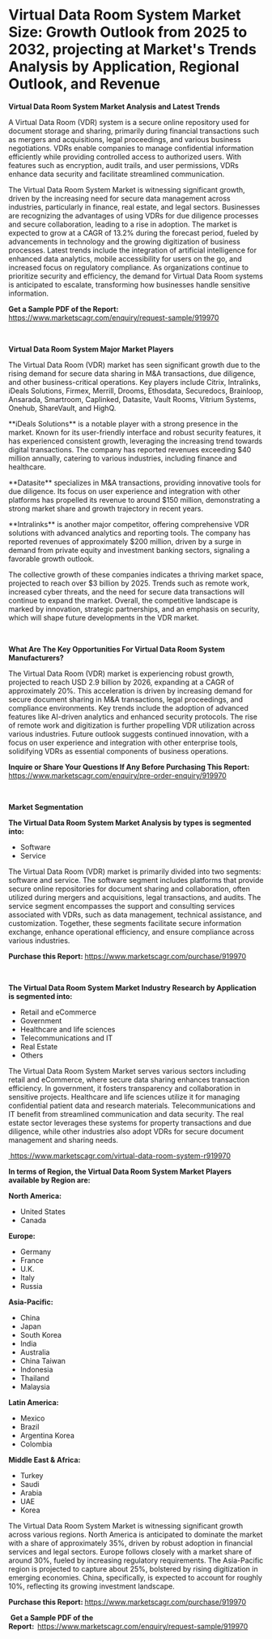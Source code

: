 <p><h1>Virtual Data Room System Market Size: Growth Outlook from 2025 to 2032, projecting at Market's Trends Analysis by Application, Regional Outlook, and Revenue</h1></p><p><strong>Virtual Data Room System Market Analysis and Latest Trends</strong></p>
<p><p>A Virtual Data Room (VDR) system is a secure online repository used for document storage and sharing, primarily during financial transactions such as mergers and acquisitions, legal proceedings, and various business negotiations. VDRs enable companies to manage confidential information efficiently while providing controlled access to authorized users. With features such as encryption, audit trails, and user permissions, VDRs enhance data security and facilitate streamlined communication.</p><p>The Virtual Data Room System Market is witnessing significant growth, driven by the increasing need for secure data management across industries, particularly in finance, real estate, and legal sectors. Businesses are recognizing the advantages of using VDRs for due diligence processes and secure collaboration, leading to a rise in adoption. The market is expected to grow at a CAGR of 13.2% during the forecast period, fueled by advancements in technology and the growing digitization of business processes. Latest trends include the integration of artificial intelligence for enhanced data analytics, mobile accessibility for users on the go, and increased focus on regulatory compliance. As organizations continue to prioritize security and efficiency, the demand for Virtual Data Room systems is anticipated to escalate, transforming how businesses handle sensitive information.</p></p>
<p><strong>Get a Sample PDF of the Report:&nbsp;</strong> <a href="https://www.marketscagr.com/enquiry/request-sample/919970?utm_campaign=2667&utm_medium=2&utm_source=Github&utm_content=ia&utm_term=18042025&utm_id=virtual-data-room-system">https://www.marketscagr.com/enquiry/request-sample/919970</a></p>
<p>&nbsp;</p>
<p><strong>Virtual Data Room System Major Market Players</strong></p>
<p><p>The Virtual Data Room (VDR) market has seen significant growth due to the rising demand for secure data sharing in M&A transactions, due diligence, and other business-critical operations. Key players include Citrix, Intralinks, iDeals Solutions, Firmex, Merrill, Drooms, Ethosdata, Securedocs, Brainloop, Ansarada, Smartroom, Caplinked, Datasite, Vault Rooms, Vitrium Systems, Onehub, ShareVault, and HighQ.</p><p>**iDeals Solutions** is a notable player with a strong presence in the market. Known for its user-friendly interface and robust security features, it has experienced consistent growth, leveraging the increasing trend towards digital transactions. The company has reported revenues exceeding $40 million annually, catering to various industries, including finance and healthcare.</p><p>**Datasite** specializes in M&A transactions, providing innovative tools for due diligence. Its focus on user experience and integration with other platforms has propelled its revenue to around $150 million, demonstrating a strong market share and growth trajectory in recent years.</p><p>**Intralinks** is another major competitor, offering comprehensive VDR solutions with advanced analytics and reporting tools. The company has reported revenues of approximately $200 million, driven by a surge in demand from private equity and investment banking sectors, signaling a favorable growth outlook.</p><p>The collective growth of these companies indicates a thriving market space, projected to reach over $3 billion by 2025. Trends such as remote work, increased cyber threats, and the need for secure data transactions will continue to expand the market. Overall, the competitive landscape is marked by innovation, strategic partnerships, and an emphasis on security, which will shape future developments in the VDR market.</p></p>
<p>&nbsp;</p>
<p><strong>What Are The Key Opportunities For Virtual Data Room System Manufacturers?</strong></p>
<p><p>The Virtual Data Room (VDR) market is experiencing robust growth, projected to reach USD 2.9 billion by 2026, expanding at a CAGR of approximately 20%. This acceleration is driven by increasing demand for secure document sharing in M&A transactions, legal proceedings, and compliance environments. Key trends include the adoption of advanced features like AI-driven analytics and enhanced security protocols. The rise of remote work and digitization is further propelling VDR utilization across various industries. Future outlook suggests continued innovation, with a focus on user experience and integration with other enterprise tools, solidifying VDRs as essential components of business operations.</p></p>
<p><strong>Inquire or Share Your Questions If Any Before Purchasing This Report:</strong> <a href="https://www.marketscagr.com/enquiry/pre-order-enquiry/919970?utm_campaign=2667&utm_medium=2&utm_source=Github&utm_content=ia&utm_term=18042025&utm_id=virtual-data-room-system">https://www.marketscagr.com/enquiry/pre-order-enquiry/919970</a></p>
<p>&nbsp;</p>
<p><strong>Market Segmentation</strong></p>
<p><strong>The Virtual Data Room System Market Analysis by types is segmented into:</strong></p>
<p><ul><li>Software</li><li>Service</li></ul></p>
<p><p>The Virtual Data Room (VDR) market is primarily divided into two segments: software and service. The software segment includes platforms that provide secure online repositories for document sharing and collaboration, often utilized during mergers and acquisitions, legal transactions, and audits. The service segment encompasses the support and consulting services associated with VDRs, such as data management, technical assistance, and customization. Together, these segments facilitate secure information exchange, enhance operational efficiency, and ensure compliance across various industries.</p></p>
<p><strong>Purchase this Report:&nbsp;</strong><a href="https://www.marketscagr.com/purchase/919970?utm_campaign=2667&utm_medium=2&utm_source=Github&utm_content=ia&utm_term=18042025&utm_id=virtual-data-room-system">https://www.marketscagr.com/purchase/919970</a></p>
<p>&nbsp;</p>
<p><strong>The Virtual Data Room System Market Industry Research by Application is segmented into:</strong></p>
<p><ul><li>Retail and eCommerce</li><li>Government</li><li>Healthcare and life sciences</li><li>Telecommunications and IT</li><li>Real Estate</li><li>Others</li></ul></p>
<p><p>The Virtual Data Room System Market serves various sectors including retail and eCommerce, where secure data sharing enhances transaction efficiency. In government, it fosters transparency and collaboration in sensitive projects. Healthcare and life sciences utilize it for managing confidential patient data and research materials. Telecommunications and IT benefit from streamlined communication and data security. The real estate sector leverages these systems for property transactions and due diligence, while other industries also adopt VDRs for secure document management and sharing needs.</p></p>
<p><a href="https://www.marketscagr.com/virtual-data-room-system-r919970?utm_campaign=2667&utm_medium=2&utm_source=Github&utm_content=ia&utm_term=18042025&utm_id=virtual-data-room-system">&nbsp;https://www.marketscagr.com/virtual-data-room-system-r919970</a></p>
<p><strong>In terms of Region, the Virtual Data Room System Market Players available by Region are:</strong></p>
<p>
    <p> <strong> North America: </strong>
        <ul>
            <li>United States</li>
            <li>Canada</li>
        </ul>
        </p> 
    <p> <strong> Europe: </strong>
        <ul>
            <li>Germany</li>
            <li>France</li>
            <li>U.K.</li>
            <li>Italy</li>
            <li>Russia</li>
        </ul>
        </p> 
    <p> <strong> Asia-Pacific: </strong>
        <ul>
            <li>China</li>
            <li>Japan</li>
            <li>South Korea</li>
            <li>India</li>
            <li>Australia</li>
            <li>China Taiwan</li>
            <li>Indonesia</li>
            <li>Thailand</li>
            <li>Malaysia</li>
        </ul>
        </p> 
    <p> <strong> Latin America: </strong>
        <ul>
            <li>Mexico</li>
            <li>Brazil</li>
            <li>Argentina Korea</li>
            <li>Colombia</li>
        </ul>
        </p> 
    <p> <strong> Middle East & Africa: </strong>
        <ul>
            <li>Turkey</li>
            <li>Saudi</li>
            <li>Arabia</li>
            <li>UAE</li>
            <li>Korea</li>
        </ul>
    </p>
    </p>
<p><p>The Virtual Data Room System Market is witnessing significant growth across various regions. North America is anticipated to dominate the market with a share of approximately 35%, driven by robust adoption in financial services and legal sectors. Europe follows closely with a market share of around 30%, fueled by increasing regulatory requirements. The Asia-Pacific region is projected to capture about 25%, bolstered by rising digitization in emerging economies. China, specifically, is expected to account for roughly 10%, reflecting its growing investment landscape.</p></p>
<p><strong>Purchase this Report: </strong><a href="https://www.marketscagr.com/purchase/919970?utm_campaign=2667&utm_medium=2&utm_source=Github&utm_content=ia&utm_term=18042025&utm_id=virtual-data-room-system">https://www.marketscagr.com/purchase/919970</a></p>
<p>&nbsp;<strong>Get a Sample PDF of the Report:&nbsp;&nbsp;</strong><a href="https://www.marketscagr.com/enquiry/request-sample/919970?utm_campaign=2667&utm_medium=2&utm_source=Github&utm_content=ia&utm_term=18042025&utm_id=virtual-data-room-system">https://www.marketscagr.com/enquiry/request-sample/919970</a></p>
<p><strong></strong></p>
<p><p></p><p></p><p></p></p>